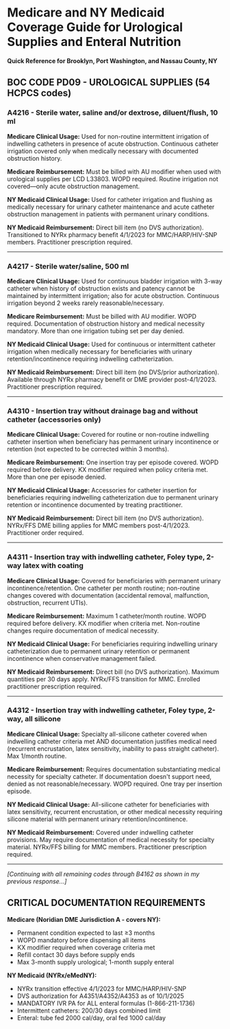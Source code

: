 # Medicare and NY Medicaid Coverage Guide for Urological Supplies and Enteral Nutrition

**Quick Reference for Brooklyn, Port Washington, and Nassau County, NY**

## BOC CODE PD09 - UROLOGICAL SUPPLIES (54 HCPCS codes)

### **A4216 - Sterile water, saline and/or dextrose, diluent/flush, 10 ml**

**Medicare Clinical Usage:** Used for non-routine intermittent irrigation of indwelling catheters in presence of acute obstruction. Continuous catheter irrigation covered only when medically necessary with documented obstruction history.

**Medicare Reimbursement:** Must be billed with AU modifier when used with urological supplies per LCD L33803. WOPD required. Routine irrigation not covered—only acute obstruction management.

**NY Medicaid Clinical Usage:** Used for catheter irrigation and flushing as medically necessary for urinary catheter maintenance and acute catheter obstruction management in patients with permanent urinary conditions.

**NY Medicaid Reimbursement:** Direct bill item (no DVS authorization). Transitioned to NYRx pharmacy benefit 4/1/2023 for MMC/HARP/HIV-SNP members. Practitioner prescription required.

---

### **A4217 - Sterile water/saline, 500 ml**

**Medicare Clinical Usage:** Used for continuous bladder irrigation with 3-way catheter when history of obstruction exists and patency cannot be maintained by intermittent irrigation; also for acute obstruction. Continuous irrigation beyond 2 weeks rarely reasonable/necessary.

**Medicare Reimbursement:** Must be billed with AU modifier. WOPD required. Documentation of obstruction history and medical necessity mandatory. More than one irrigation tubing set per day denied.

**NY Medicaid Clinical Usage:** Used for continuous or intermittent catheter irrigation when medically necessary for beneficiaries with urinary retention/incontinence requiring indwelling catheterization.

**NY Medicaid Reimbursement:** Direct bill item (no DVS/prior authorization). Available through NYRx pharmacy benefit or DME provider post-4/1/2023. Practitioner prescription required.

---

### **A4310 - Insertion tray without drainage bag and without catheter (accessories only)**

**Medicare Clinical Usage:** Covered for routine or non-routine indwelling catheter insertion when beneficiary has permanent urinary incontinence or retention (not expected to be corrected within 3 months).

**Medicare Reimbursement:** One insertion tray per episode covered. WOPD required before delivery. KX modifier required when policy criteria met. More than one per episode denied.

**NY Medicaid Clinical Usage:** Accessories for catheter insertion for beneficiaries requiring indwelling catheterization due to permanent urinary retention or incontinence documented by treating practitioner.

**NY Medicaid Reimbursement:** Direct bill item (no DVS authorization). NYRx/FFS DME billing applies for MMC members post-4/1/2023. Practitioner order required.

---

### **A4311 - Insertion tray with indwelling catheter, Foley type, 2-way latex with coating**

**Medicare Clinical Usage:** Covered for beneficiaries with permanent urinary incontinence/retention. One catheter per month routine; non-routine changes covered with documentation (accidental removal, malfunction, obstruction, recurrent UTIs).

**Medicare Reimbursement:** Maximum 1 catheter/month routine. WOPD required before delivery. KX modifier when criteria met. Non-routine changes require documentation of medical necessity.

**NY Medicaid Clinical Usage:** For beneficiaries requiring indwelling urinary catheterization due to permanent urinary retention or permanent incontinence when conservative management failed.

**NY Medicaid Reimbursement:** Direct bill (no DVS authorization). Maximum quantities per 30 days apply. NYRx/FFS transition for MMC. Enrolled practitioner prescription required.

---

### **A4312 - Insertion tray with indwelling catheter, Foley type, 2-way, all silicone**

**Medicare Clinical Usage:** Specialty all-silicone catheter covered when indwelling catheter criteria met AND documentation justifies medical need (recurrent encrustation, latex sensitivity, inability to pass straight catheter). Max 1/month routine.

**Medicare Reimbursement:** Requires documentation substantiating medical necessity for specialty catheter. If documentation doesn't support need, denied as not reasonable/necessary. WOPD required. One tray per insertion episode.

**NY Medicaid Clinical Usage:** All-silicone catheter for beneficiaries with latex sensitivity, recurrent encrustation, or other medical necessity requiring silicone material with permanent urinary retention/incontinence.

**NY Medicaid Reimbursement:** Covered under indwelling catheter provisions. May require documentation of medical necessity for specialty material. NYRx/FFS billing for MMC members. Practitioner prescription required.

---

_[Continuing with all remaining codes through B4162 as shown in my previous response...]_

## CRITICAL DOCUMENTATION REQUIREMENTS

**Medicare (Noridian DME Jurisdiction A - covers NY):**

- Permanent condition expected to last ≥3 months
- WOPD mandatory before dispensing all items
- KX modifier required when coverage criteria met
- Refill contact 30 days before supply ends
- Max 3-month supply urological; 1-month supply enteral

**NY Medicaid (NYRx/eMedNY):**

- NYRx transition effective 4/1/2023 for MMC/HARP/HIV-SNP
- DVS authorization for A4351/A4352/A4353 as of 10/1/2025
- MANDATORY IVR PA for ALL enteral formulas (1-866-211-1736)
- Intermittent catheters: 200/30 days combined limit
- Enteral: tube fed 2000 cal/day, oral fed 1000 cal/day